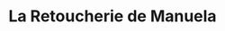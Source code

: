 ---
title: "La Retoucherie de Manuela"
url: /caracas/la-retoucherie-de-manuela-av-libertador/
shop: Schneiderei
---